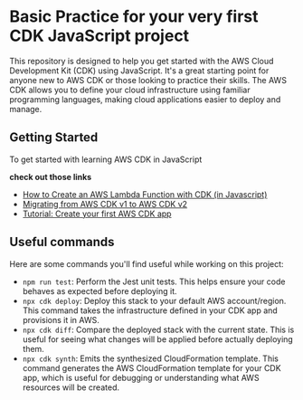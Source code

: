 # Basic Practice for your very first CDK JavaScript project

This repository is designed to help you get started with the AWS Cloud Development Kit (CDK) using JavaScript. It's a great starting point for anyone new to AWS CDK or those looking to practice their skills. The AWS CDK allows you to define your cloud infrastructure using familiar programming languages, making cloud applications easier to deploy and manage.

## Getting Started

To get started with learning AWS CDK in JavaScript

**check out those links**
- [How to Create an AWS Lambda Function with CDK (in Javascript)](https://www.youtube.com/watch?v=1YrmUzOjIqE)
- [Migrating from AWS CDK v1 to AWS CDK v2](https://docs.aws.amazon.com/cdk/v2/guide/migrating-v2.html)
- [Tutorial: Create your first AWS CDK app](https://docs.aws.amazon.com/cdk/v2/guide/hello_world.html)

## Useful commands

Here are some commands you'll find useful while working on this project:

- `npm run test`: Perform the Jest unit tests. This helps ensure your code behaves as expected before deploying it.
- `npx cdk deploy`: Deploy this stack to your default AWS account/region. This command takes the infrastructure defined in your CDK app and provisions it in AWS.
- `npx cdk diff`: Compare the deployed stack with the current state. This is useful for seeing what changes will be applied before actually deploying them.
- `npx cdk synth`: Emits the synthesized CloudFormation template. This command generates the AWS CloudFormation template for your CDK app, which is useful for debugging or understanding what AWS resources will be created.